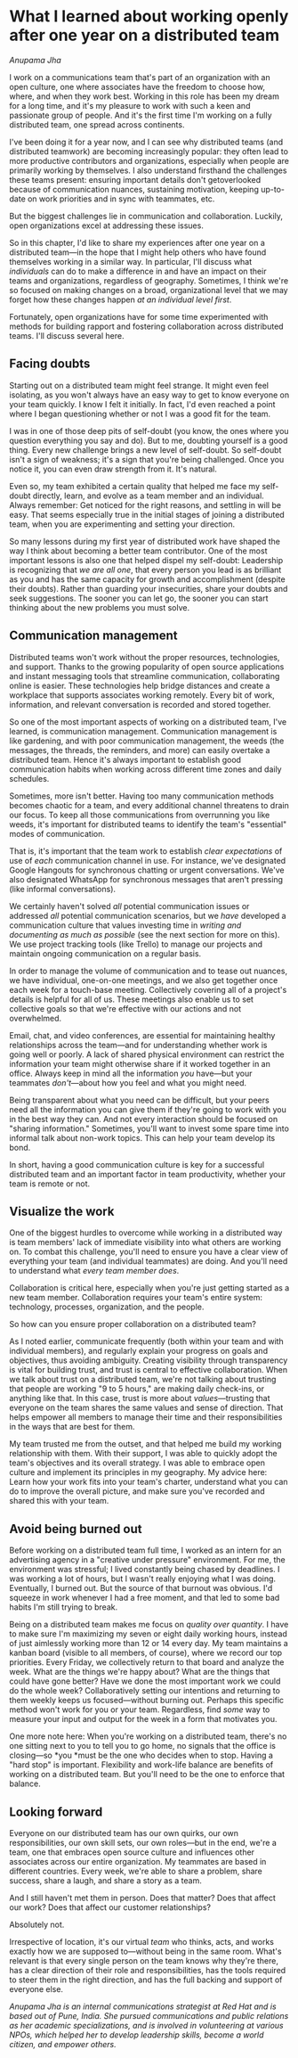 # What I learned about working openly after one year on a distributed team
*Anupama Jha*

I work on a communications team that's part of an organization with an open culture, one where associates have the freedom to choose how, where, and when they work best. Working in this role has been my dream for a long time, and it's my pleasure to work with such a keen and passionate group of people. And it's the first time I'm working on a fully distributed team, one spread across continents.

I've been doing it for a year now, and I can see why distributed teams (and distributed teamwork) are becoming increasingly popular: they often lead to more productive contributors and organizations, especially when people are primarily working by themselves. I also understand firsthand the challenges these teams present: ensuring important details don't getoverlooked because of communication nuances, sustaining motivation, keeping up-to-date on work priorities and in sync with teammates, etc.

But the biggest challenges lie in communication and collaboration. Luckily, open organizations excel at addressing these issues.

So in this chapter, I'd like to share my experiences after one year on a distributed team—in the hope that I might help others who have found themselves working in a similar way. In particular, I'll discuss what *individuals* can do to make a difference in and have an impact on their teams and organizations, regardless of geography. Sometimes, I think we're so focused on making changes on a broad, organizational level that we may forget how these changes happen *at an individual level first*.

Fortunately, open organizations have for some time experimented with methods for building rapport and fostering collaboration across distributed teams. I'll discuss several here.

## Facing doubts
Starting out on a distributed team might feel strange. It might even feel isolating, as you won't always have an easy way to get to know everyone on your team quickly. I know I felt it initially. In fact, I'd even reached a point where I began questioning whether or not I was a good fit for the team.

I was in one of those deep pits of self-doubt (you know, the ones where you question everything you say and do). But to me, doubting yourself is a good thing. Every new challenge brings a new level of self-doubt. So self-doubt isn't a sign of weakness; it's a sign that you're being challenged. Once you notice it, you can even draw strength from it. It's natural.

Even so, my team exhibited a certain quality that helped me face my self-doubt directly, learn, and evolve as a team member and an individual. Always remember: Get noticed for the right reasons, and settling in will be easy. That seems especially true in the initial stages of joining a distributed team, when you are experimenting and setting your direction.

So many lessons during my first year of distributed work have shaped the way I think about becoming a better team contributor. One of the most important lessons is also one that helped dispel my self-doubt: Leadership is recognizing that *we are all one*, that every person you lead is as brilliant as you and has the same capacity for growth and accomplishment (despite their doubts). Rather than guarding your insecurities, share your doubts and seek suggestions. The sooner you can let go, the sooner you can start thinking about the new problems you must solve.

## Communication management
Distributed teams won't work without the proper resources, technologies, and support. Thanks to the growing popularity of open source applications and instant messaging tools that streamline communication, collaborating online is easier. These technologies help bridge distances and create a workplace that supports associates working remotely. Every bit of work, information, and relevant conversation is recorded and stored together.

So one of the most important aspects of working on a distributed team, I've learned, is communication management. Communication management is like gardening, and with poor communication management, the weeds (the messages, the threads, the reminders, and more) can easily overtake a distributed team. Hence it's always important to establish good communication habits when working across different time zones and daily schedules.

Sometimes, more isn't better. Having too many communication methods becomes chaotic for a team, and every additional channel threatens to drain our focus. To keep all those communications from overrunning you like weeds, it's important for distributed teams to identify the team's "essential" modes of communication.

That is, it's important that the team work to establish *clear expectations* of use of *each* communication channel in use. For instance, we've designated Google Hangouts for synchronous chatting or urgent conversations. We've also designated WhatsApp for synchronous messages that aren't pressing (like informal conversations).

We certainly haven't solved *all* potential communication issues or addressed *all* potential communication scenarios, but we *have* developed a communication culture that values investing time in *writing and documenting as much as possible* (see the next section for more on this). We use project tracking tools (like Trello) to manage our
projects and maintain ongoing communication on a regular basis.

In order to manage the volume of communication and to tease out nuances, we have individual, one-on-one meetings, and we also get together once each week for a touch-base meeting. Collectively covering all of a project's details is helpful for all of us. These meetings also enable us to set collective goals so that we're effective with our actions and not overwhelmed.

Email, chat, and video conferences, are essential for maintaining healthy relationships across the team—and for understanding whether work is going well or poorly. A lack of shared physical environment can restrict the information your team might otherwise share if it worked together in an office. Always keep in mind all the information *you* have—but your teammates *don't*—about how you feel and what you might need.

Being transparent about what you need can be difficult, but your peers need all the information you can give them if they're going to work with you in the best way they can. And not every interaction should be focused on "sharing information." Sometimes, you'll want to invest some spare time into informal talk about non-work topics. This can help your team develop its bond.

In short, having a good communication culture is key for a successful distributed team and an important factor in team productivity, whether your team is remote or not.

## Visualize the work
One of the biggest hurdles to overcome while working in a distributed way is team members' lack of immediate visibility into what others are working on. To combat this challenge, you'll need to ensure you have a clear view of everything your team (and individual teammates) are doing. And you'll need to understand what *every team member does*.

Collaboration is critical here, especially when you're just getting started as a new team member. Collaboration requires your team's entire system: technology, processes, organization, and the people.

So how can you ensure proper collaboration on a distributed team?

As I noted earlier, communicate frequently (both within your team and with individual members), and regularly explain your progress on goals and objectives, thus avoiding ambiguity. Creating visibility through transparency is vital for building trust, and trust is central to effective collaboration. When we talk about trust on a distributed team, we're not talking about trusting that people are working "9 to 5 hours," are making daily check-ins, or anything like that. In this case, trust is more about *values*—trusting that everyone on the team shares the same values and sense of direction. That helps empower all members to manage their time and their responsibilities‌‌ in the ways that are best for them.

My team trusted me from the outset, and that helped me build my working relationship with them. With their support, I was able to quickly adopt the team's objectives and its overall strategy. I was able to embrace open culture and implement its principles in my geography. My advice here: Learn how your work fits into your team's charter, understand what you can do to improve the overall picture, and make sure you've recorded and shared this with your team.

## Avoid being burned out
Before working on a distributed team full time, I worked as an intern for an advertising agency in a "creative under pressure" environment. For me, the environment was stressful; I lived constantly being chased by deadlines. I was working a lot of hours, but I wasn't really enjoying what I was doing. Eventually, I burned out. But the source of that burnout was obvious. I'd squeeze in work whenever I had a free moment, and that led to some bad habits I'm still trying to break.

Being on a distributed team makes me focus on *quality over quantity*. I have to make sure I'm maximizing my seven or eight daily working hours, instead of just aimlessly working more than 12 or 14 every day. My team maintains a kanban board (visible to all members, of course), where we record our top priorities. Every Friday, we collectively return to that board and analyze the week. What are the things we're happy about? What are the things that could have gone better? Have we done the most important work we could do the whole week? Collaboratively setting our intentions and returning to them weekly keeps us focused—without burning out. Perhaps this specific method won't work for you or your team. Regardless, find *some* way to measure your input and output for the week in a form that motivates you.

One more note here: When you're working on a distributed team, there's no one sitting next to you to tell you to go home, no signals that the office is closing—so *you *must be the one who decides when to stop. Having a "hard stop" is important. Flexibility and work-life balance are benefits of working on a distributed team. But you'll need to be the one to enforce that balance.

## Looking forward
Everyone on our distributed team has our own quirks, our own responsibilities, our own skill sets, our own roles—but in the end, we're a team, one that embraces open source culture and influences other associates across our entire organization. My teammates are based in different countries. Every week, we're able to share a problem, share success, share a laugh, and share a story as a team.

And I still haven't met them in person. Does that matter? Does that affect our work? Does that affect our customer relationships?

Absolutely not.

Irrespective of location, it's our virtual *team* who thinks, acts, and works exactly how we are supposed to—without being in the same room. What's relevant is that every single person on the team knows why they're there, has a clear direction of their role and responsibilities, has the tools required to steer them in the right direction, and has the full backing and support of everyone else.

*Anupama Jha is an internal communications strategist at Red Hat and is based out of Pune, India. She pursued communications and public relations as her academic specializations, and is involved in volunteering at various NPOs, which helped her to develop leadership skills, become a world citizen, and empower others.*
